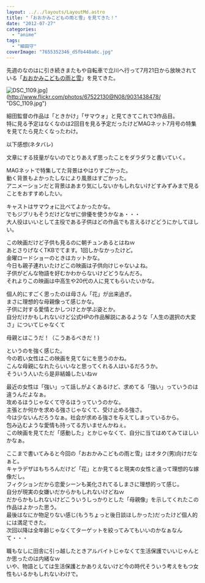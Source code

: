 ```yaml
---
layout: ../../layouts/LayoutMd.astro
title: "「おおかみこどもの雨と雪」を見てきた！"
date: "2012-07-27"
categories: 
  - "anime"
tags: 
  - "細田守"
coverImage: "7655352346_d5fb448a8c.jpg"
---
```


先週のなのはに引き続きまたもや自転車で立川へ行って7月21日から放映されている「[おおかみこどもの雨と雪](http://www.ookamikodomo.jp/index.html)」を見てきた。

![DSC_1109.jpg](/archive/images/9031438478_3096566c2d.jpg)](http://www.flickr.com/photos/67522130@N08/9031438478/ "DSC_1109.jpg")

細田監督の作品は「ときかけ」「サマウォ」と見てきてこれで3作品目。  
特に見る予定はなくなのは2回目を見る予定だったけどMAGネット7月号の特集を見てたら見たくなったわけ。

以下感想(ネタバレ)

文章にする技量がないのでとりあえず思ったことをダラダラと書いていく。

MAGネットで特集してた背景はやはりすごかった。  
動く背景もよかったしなにより風景はすごかった。  
アニメーションだと背景はあまり気にしないかもしれないけどすみずみまで見ることをおすすめしたい。

キャストはサマウォに比べてよかったかな。  
でもジブリもそうだけどなぜに俳優を使うかなぁ・・・  
大人役はいいとして主役である子供はどの作品でも言えるけどどうにかしてほしい。

この映画だけど子供も見るのに朝チュンあるとはねｗ  
あとさりげなくTKBでてます。1回しかなかったけど。  
金曜ロードショーのときはカットかな。  
今日も親子連れいたけどこの映画は子供向けじゃないよね。  
子供がどんな物語を好むかわからないけどどうなんだろ。  
それよりこの映画は中高生や20代の人に見てもらいたいかな。

個人的にすごく思ったのは母さん「花」が出来過ぎ。  
まさに理想的な母親像って感じかな。  
子供に対する愛情とかしつけとか学ぶ姿とか。  
自分だけかもしれないけど公式HPの作品解説にあるような「人生の選択の大変さ」についてじゃなくて

母親とはこうだ！（こうあるべきだ！)

というのを強く感じた。  
今の若い女性はこの映画を見てなにを思うのかね。  
こんな母親になれたらいいなと思ってくれる人はいるだろうか。  
そういう人いたら是非結婚したいねｗ

最近の女性は「強い」って話しがよくあるけど、求めてる「強い」っていうのは違うんだよなぁ。  
攻めるほうじゃなくて守るほうっていうのかな。  
主張とか何かを求める強さじゃなくて、受け止める強さ。  
今は少ないんだろうなぁ。社会が求める強さを与えてしまっているから。  
包み込むような愛情も持ってる方いませんかねぇ。  
この映画を見てただ「感動した」とかじゃなくて、自分に当てはめてみてほしいかなぁ。

ここまで書いてみると今回の「おおかみこどもの雨と雪」はオタク(男)向けだなぁと。  
キャラデザはもちろんだけど「花」とか見てると現実の女性と違って理想的な嫁像だし。  
フィクションだから恋愛シーンも美化されてるしまさに理想的って感じ。  
自分が現実の女嫌いだからかもしれないけどねｗ  
だからかもしれないけどこういうしっかりとした「母親像」を示してくれたこの作品はよかった思う。  
最後はなにか物足りない感じ(もうちょっと後日談ほしかった)だったけど個人的には満足できた。  
次回以降は全年齢じゃなくてターゲットを絞ってみてもいいのかなぁなんて・・・

職もなしに田舎に引っ越したときアルバイトじゃなくて生活保護でいいじゃんとか思ったのは内緒なｗ  
いや、物語としては生活保護とかありえないけど今の時代そういう考えをもつ女性もいるかもしれないわけで。

